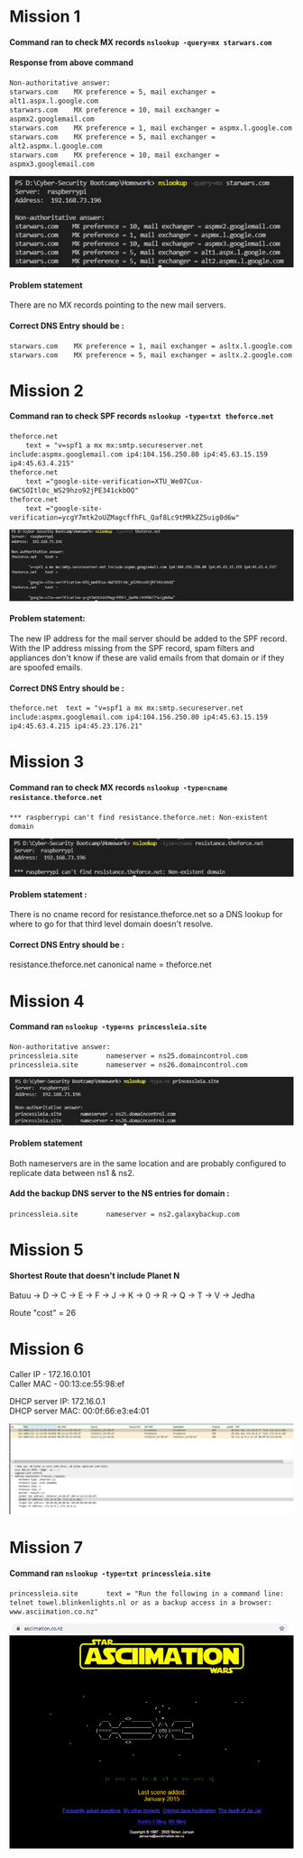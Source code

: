 # Mission 1

#### Command ran to check MX records `nslookup -query=mx starwars.com `

#### Response from above command 

```
Non-authoritative answer:  
starwars.com    MX preference = 5, mail exchanger = alt1.aspx.l.google.com  
starwars.com    MX preference = 10, mail exchanger = aspmx2.googlemail.com  
starwars.com    MX preference = 1, mail exchanger = aspmx.l.google.com  
starwars.com    MX preference = 5, mail exchanger = alt2.aspmx.l.google.com  
starwars.com    MX preference = 10, mail exchanger = aspmx3.googlemail.com  
```

![Mission One](MIssionOne.png)

#### Problem statement
There are no MX records pointing to the new mail servers. 


#### Correct DNS Entry should be :

```  
starwars.com    MX preference = 1, mail exchanger = asltx.l.google.com
starwars.com    MX preference = 5, mail exchanger = asltx.2.google.com
```

# Mission 2

#### Command ran to check SPF records `nslookup -type=txt theforce.net` 

```
theforce.net    
    text = "v=spf1 a mx mx:smtp.secureserver.net include:aspmx.googlemail.com ip4:104.156.250.80 ip4:45.63.15.159 ip4:45.63.4.215"  
theforce.net  
    text ="google-site-verification=XTU_We07Cux-6WCSOItl0c_WS29hzo92jPE341ckbOQ"  
theforce.net    
    text ="google-site-verification=ycgY7mtk2oUZMagcffhFL_Qaf8Lc9tMRkZZSuig0d6w"
```

![Mission Two](MIssionTwo.png)

#### Problem statement:  
The new IP address for the mail server should be added to the SPF record. With the IP address missing from the SPF record, spam filters and appliances don't know if 
these are valid emails from that domain or if they are spoofed emails. 


#### Correct DNS Entry should be :
```
theforce.net  text = "v=spf1 a mx mx:smtp.secureserver.net include:aspmx.googlemail.com ip4:104.156.250.80 ip4:45.63.15.159 ip4:45.63.4.215 ip4:45.23.176.21" 
```

# Mission 3

#### Command ran to check MX records `nslookup -type=cname resistance.theforce.net`

```
*** raspberrypi can't find resistance.theforce.net: Non-existent domain
```

![Mission Three](MIssionThree.png)

#### Problem statement : 
There is no cname record for resistance.theforce.net so a DNS lookup for where to go for that third level domain doesn't resolve.

#### Correct DNS Entry should be : 
resistance.theforce.net        canonical name = theforce.net

# Mission 4

#### Command ran  `nslookup -type=ns princessleia.site `

```
Non-authoritative answer:
princessleia.site       nameserver = ns25.domaincontrol.com
princessleia.site       nameserver = ns26.domaincontrol.com
```
![Mission Four](MIssionFour.png)

#### Problem statement
Both nameservers are in the same location and are probably configured to replicate data between ns1 & ns2.


#### Add the backup DNS server to the NS entries for domain :

`princessleia.site       nameserver = ns2.galaxybackup.com`

# Mission 5

#### Shortest Route that doesn't include Planet N  
Batuu -> D -> C -> E -> F -> J -> K -> 0 -> R -> Q -> T -> V -> Jedha 

Route "cost" = 26

# Mission 6
Caller IP - 172.16.0.101  
Caller MAC - 00:13:ce:55:98:ef    
  
DHCP server IP: 172.16.0.1  
DHCP server MAC: 00:0f:66:e3:e4:01  

![Mission Six](MIssionSix2.png)

# Mission 7

#### Command ran  `nslookup -type=txt princessleia.site `

```
princessleia.site       text = "Run the following in a command line: telnet towel.blinkenlights.nl or as a backup access in a browser: www.asciimation.co.nz"
```

![Mission Six](MIssionSeven.png)